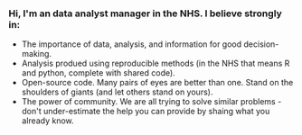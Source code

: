 ### Hi, I'm an data analyst manager in the NHS.  I believe strongly in:

* The importance of data, analysis, and information for good decision-making.
* Analysis produed using reproducible methods (in the NHS that means R and python, complete with shared code).
* Open-source code.  Many pairs of eyes are better than one.  Stand on the shoulders of giants (and let others stand on yours).
* The power of community.  We are all trying to solve similar problems - don't under-estimate the help you can provide by shaing what you already know.

<!--
**ThomUK/ThomUK** is a ✨ _special_ ✨ repository because its `README.md` (this file) appears on your GitHub profile.

Here are some ideas to get you started:

- 🔭 I’m currently working on ...
- 🌱 I’m currently learning ...
- 👯 I’m looking to collaborate on ...
- 🤔 I’m looking for help with ...
- 💬 Ask me about ...
- 📫 How to reach me: ...
- 😄 Pronouns: ...
- ⚡ Fun fact: ...
-->
